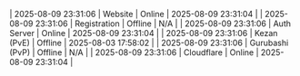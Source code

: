 | 2025-08-09 23:31:06 | Website | Online | 2025-08-09 23:31:04 |
| 2025-08-09 23:31:06 | Registration | Offline | N/A |
| 2025-08-09 23:31:06 | Auth Server | Online | 2025-08-09 23:31:04 |
| 2025-08-09 23:31:06 | Kezan (PvE) | Offline | 2025-08-03 17:58:02 |
| 2025-08-09 23:31:06 | Gurubashi (PvP) | Offline | N/A |
| 2025-08-09 23:31:06 | Cloudflare | Online | 2025-08-09 23:31:04 |
